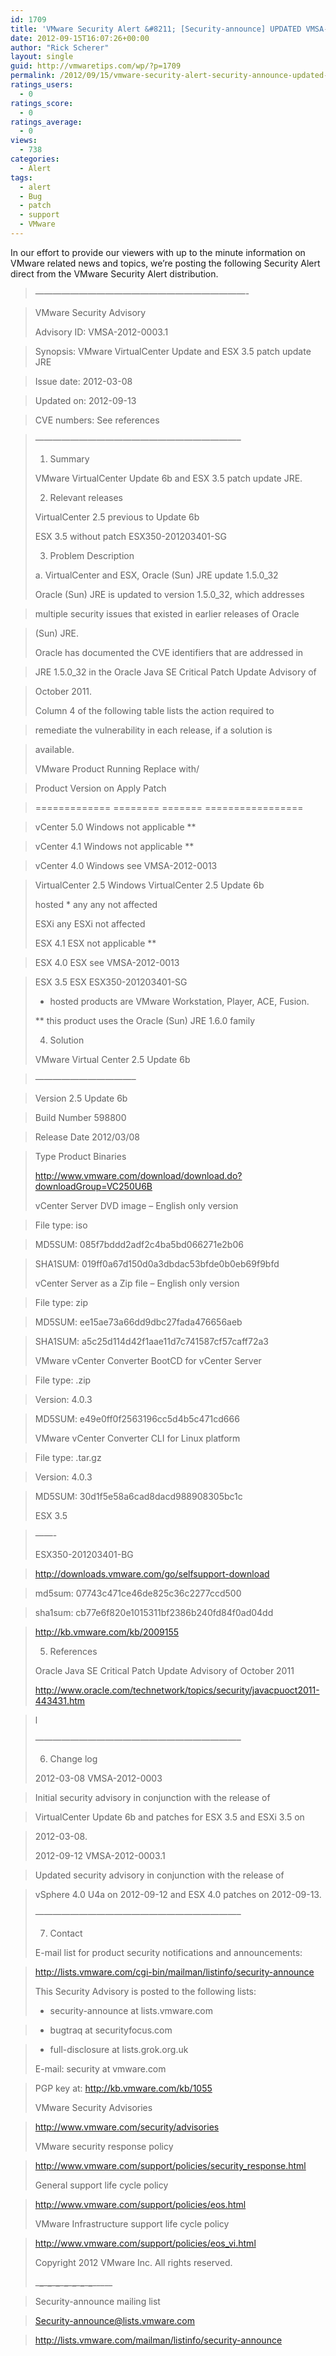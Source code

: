 ```yaml
---
id: 1709
title: 'VMware Security Alert &#8211; [Security-announce] UPDATED VMSA-2012-0003.1 VMware VirtualCenter Update and ESX 3.5 patch update JRE'
date: 2012-09-15T16:07:26+00:00
author: "Rick Scherer"
layout: single
guid: http://vmwaretips.com/wp/?p=1709
permalink: /2012/09/15/vmware-security-alert-security-announce-updated-vmsa-2012-0003-1-vmware-virtualcenter-update-and-esx-3-5-patch-update-jre-2/
ratings_users:
  - 0
ratings_score:
  - 0
ratings_average:
  - 0
views:
  - 738
categories:
  - Alert
tags:
  - alert
  - Bug
  - patch
  - support
  - VMware
---
```

In our effort to provide our viewers with up to the minute information on VMware related news and topics, we&#8217;re posting the following Security Alert direct from the VMware Security Alert distribution.

<!--more-->

> &#8212;&#8212;&#8212;&#8212;&#8212;&#8212;&#8212;&#8212;&#8212;&#8212;&#8212;&#8212;&#8212;&#8212;&#8212;&#8212;&#8212;&#8212;&#8212;&#8212;&#8212;&#8212;&#8212;&#8212;-
                     
> VMware Security Advisory
> 
> Advisory ID: VMSA-2012-0003.1
  
> Synopsis: VMware VirtualCenter Update and ESX 3.5 patch update JRE
  
> Issue date: 2012-03-08
  
> Updated on: 2012-09-13
  
> CVE numbers: See references
   
> &#8212;&#8212;&#8212;&#8212;&#8212;&#8212;&#8212;&#8212;&#8212;&#8212;&#8212;&#8212;&#8212;&#8212;&#8212;&#8212;&#8212;&#8212;&#8212;&#8212;&#8212;&#8212;&#8212;&#8211;
> 
> 1. Summary
> 
> VMware VirtualCenter Update 6b and ESX 3.5 patch update JRE.
> 
> 2. Relevant releases
> 
> VirtualCenter 2.5 previous to Update 6b
> 
> ESX 3.5 without patch ESX350-201203401-SG
> 
> 3. Problem Description
> 
> a. VirtualCenter and ESX, Oracle (Sun) JRE update 1.5.0_32
> 
> Oracle (Sun) JRE is updated to version 1.5.0_32, which addresses
      
> multiple security issues that existed in earlier releases of Oracle
      
> (Sun) JRE.
> 
> Oracle has documented the CVE identifiers that are addressed in
      
> JRE 1.5.0_32 in the Oracle Java SE Critical Patch Update Advisory of
      
> October 2011.
> 
> Column 4 of the following table lists the action required to
      
> remediate the vulnerability in each release, if a solution is
      
> available.
> 
> VMware Product Running Replace with/
      
> Product Version on Apply Patch
      
> ============= ======== ======= =================
      
> vCenter 5.0 Windows not applicable **
      
> vCenter 4.1 Windows not applicable **
      
> vCenter 4.0 Windows see VMSA-2012-0013
      
> VirtualCenter 2.5 Windows VirtualCenter 2.5 Update 6b
> 
> hosted * any any not affected
> 
> ESXi any ESXi not affected
> 
> ESX 4.1 ESX not applicable **
      
> ESX 4.0 ESX see VMSA-2012-0013
      
> ESX 3.5 ESX ESX350-201203401-SG
> 
> * hosted products are VMware Workstation, Player, ACE, Fusion.
> 
> ** this product uses the Oracle (Sun) JRE 1.6.0 family
> 
> 4. Solution
> 
> VMware Virtual Center 2.5 Update 6b
     
> &#8212;&#8212;&#8212;&#8212;&#8212;&#8212;&#8212;&#8212;&#8212;&#8212;&#8212;&#8211;
     
> Version 2.5 Update 6b
     
> Build Number 598800
     
> Release Date 2012/03/08
     
> Type Product Binaries
> 
> http://www.vmware.com/download/download.do?downloadGroup=VC250U6B
> 
> vCenter Server DVD image &#8211; English only version
     
> File type: iso
     
> MD5SUM: 085f7bddd2adf2c4ba5bd066271e2b06
     
> SHA1SUM: 019ff0a67d150d0a3dbdac53bfde0b0eb69f9bfd
> 
> vCenter Server as a Zip file &#8211; English only version
     
> File type: zip
     
> MD5SUM: ee15ae73a66dd9dbc27fada476656aeb
     
> SHA1SUM: a5c25d114d42f1aae11d7c741587cf57caff72a3
> 
> VMware vCenter Converter BootCD for vCenter Server
     
> File type: .zip
     
> Version: 4.0.3
     
> MD5SUM: e49e0ff0f2563196cc5d4b5c471cd666
> 
> VMware vCenter Converter CLI for Linux platform
     
> File type: .tar.gz
     
> Version: 4.0.3
     
> MD5SUM: 30d1f5e58a6cad8dacd988908305bc1c
> 
> ESX 3.5
     
> &#8212;&#8212;-
> 
> ESX350-201203401-BG
     
> http://downloads.vmware.com/go/selfsupport-download
     
> md5sum: 07743c471ce46de825c36c2277ccd500
     
> sha1sum: cb77e6f820e1015311bf2386b240fd84f0ad04dd
     
> http://kb.vmware.com/kb/2009155
> 
> 5. References
> 
> Oracle Java SE Critical Patch Update Advisory of October 2011
> 
> http://www.oracle.com/technetwork/topics/security/javacpuoct2011-443431.htm
  
> l
> 
> &#8212;&#8212;&#8212;&#8212;&#8212;&#8212;&#8212;&#8212;&#8212;&#8212;&#8212;&#8212;&#8212;&#8212;&#8212;&#8212;&#8212;&#8212;&#8212;&#8212;&#8212;&#8212;&#8212;&#8211;
> 
> 6. Change log
> 
> 2012-03-08 VMSA-2012-0003
     
> Initial security advisory in conjunction with the release of
     
> VirtualCenter Update 6b and patches for ESX 3.5 and ESXi 3.5 on
     
> 2012-03-08.
> 
> 2012-09-12 VMSA-2012-0003.1
     
> Updated security advisory in conjunction with the release of
     
> vSphere 4.0 U4a on 2012-09-12 and ESX 4.0 patches on 2012-09-13.
> 
> &#8212;&#8212;&#8212;&#8212;&#8212;&#8212;&#8212;&#8212;&#8212;&#8212;&#8212;&#8212;&#8212;&#8212;&#8212;&#8212;&#8212;&#8212;&#8212;&#8212;&#8212;&#8212;&#8212;&#8211;
> 
> 7. Contact
> 
> E-mail list for product security notifications and announcements:
  
> http://lists.vmware.com/cgi-bin/mailman/listinfo/security-announce
> 
> This Security Advisory is posted to the following lists:
> 
> * security-announce at lists.vmware.com
    
> * bugtraq at securityfocus.com
    
> * full-disclosure at lists.grok.org.uk
> 
> E-mail: security at vmware.com
  
> PGP key at: http://kb.vmware.com/kb/1055
> 
> VMware Security Advisories
  
> http://www.vmware.com/security/advisories
> 
> VMware security response policy
  
> http://www.vmware.com/support/policies/security_response.html
> 
> General support life cycle policy
  
> http://www.vmware.com/support/policies/eos.html
> 
> VMware Infrastructure support life cycle policy
  
> http://www.vmware.com/support/policies/eos_vi.html
> 
> Copyright 2012 VMware Inc. All rights reserved.
> 
> \___\___\___\___\___\___\___\___\___\___\___\___\___\___\_____
  
> Security-announce mailing list
  
> Security-announce@lists.vmware.com
  
> http://lists.vmware.com/mailman/listinfo/security-announce